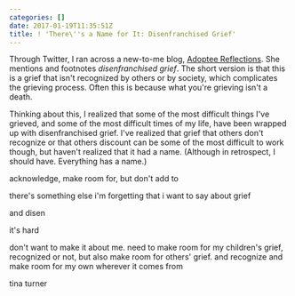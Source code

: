 ```yaml
---
categories: []
date: 2017-01-19T11:35:51Z
title: ! 'There\''s a Name for It: Disenfranchised Grief'
---
```


Through Twitter, I ran across a new-to-me blog, [Adoptee Reflections][reflections]. She mentions and footnotes *disenfranchised grief*. The short version is that this is a grief that isn't recognized by others or by society, which complicates the grieving process. Often this is because what you're grieving isn't a death.

<!--more-->

Thinking about this, I realized that some of the most difficult things I've grieved, and some of the most difficult times of my life, have been wrapped up with disenfranchised grief. I've realized that grief that others don't recognize or that others discount can be some of the most difficult to work though, but haven't realized that it had a name. (Although in retrospect, I should have. Everything has a name.)

acknowledge, make room for, but don't add to

there's something else i'm forgetting that i want to say about grief

and disen

it's hard

don't want to make it about me. need to make room for my children's grief, recognized or not, but also make room for others' grief. and recognize and make room for my own wherever it comes from

tina turner

[reflections]: http://angelabarra.com/ "Angela Barra"
